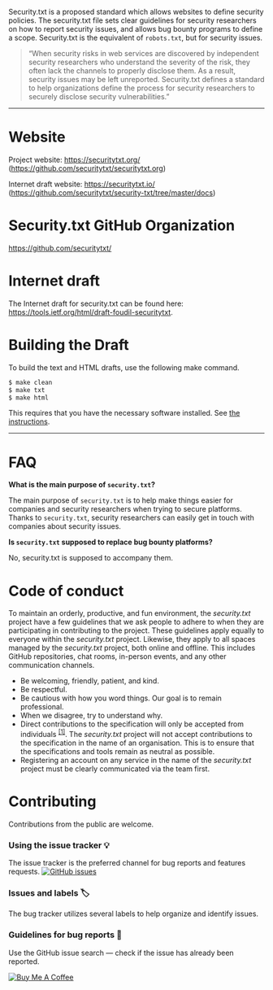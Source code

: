 Security.txt is a proposed standard which allows websites to define security policies. The security.txt file sets clear guidelines for security researchers on how to report security issues, and allows bug bounty programs to define a scope. Security.txt is the equivalent of `robots.txt`, but for security issues.

> “When security risks in web services are discovered by independent security researchers who understand the severity of the risk, they often lack the channels to properly disclose them. As a result, security issues may be left unreported. Security.txt defines a standard to help organizations define the process for security researchers to securely disclose security vulnerabilities.”

---

# Website

Project website: https://securitytxt.org/ (https://github.com/securitytxt/securitytxt.org)

Internet draft website: https://securitytxt.io/ (https://github.com/securitytxt/security-txt/tree/master/docs)

# Security.txt GitHub Organization

https://github.com/securitytxt/

# Internet draft

The Internet draft for security.txt can be found here: https://tools.ietf.org/html/draft-foudil-securitytxt.

# Building the Draft

To build the text and HTML drafts, use the following make command.

```sh
$ make clean
$ make txt
$ make html
```

This requires that you have the necessary software installed.  See [the
instructions](https://github.com/martinthomson/i-d-template/blob/master/doc/SETUP.md).


---

# FAQ

**What is the main purpose of `security.txt`?**

The main purpose of `security.txt` is to help make things easier for companies and security researchers when trying to secure platforms. Thanks to `security.txt`, security researchers can easily get in touch with companies about security issues.

**Is `security.txt` supposed to replace bug bounty platforms?**

No, security.txt is supposed to accompany them.

# Code of conduct

To maintain an orderly, productive, and fun environment, the _security.txt_ project have a few guidelines that we ask people to adhere to when they are participating in contributing to the project. These guidelines apply equally to everyone within the _security.txt_ project. Likewise, they apply to all spaces managed by the _security.txt_ project, both online and offline. This includes GitHub repositories, chat rooms, in-person events, and any other communication channels.

- Be welcoming, friendly, patient, and kind.
- Be respectful.
- Be cautious with how you word things. Our goal is to remain professional.
- When we disagree, try to understand why.
- Direct contributions to the specification will only be accepted from individuals <sup>[[1]](https://en.oxforddictionaries.com/definition/individual)</sup>. The _security.txt_ project will not accept contributions to the specification in the name of an organisation. This is to ensure that the specifications and tools remain as neutral as possible.
- Registering an account on any service in the name of the _security.txt_ project must be clearly communicated via the team first.

# Contributing

Contributions from the public are welcome.

### Using the issue tracker 💡

The issue tracker is the preferred channel for bug reports and features requests. [![GitHub issues](https://img.shields.io/github/issues/securitytxt/security-txt.svg?style=flat-square)](https://github.com/securitytxt/security-txt/issues)

### Issues and labels 🏷

The bug tracker utilizes several labels to help organize and identify issues.

### Guidelines for bug reports 🐛

Use the GitHub issue search — check if the issue has already been reported.

<a href="https://www.buymeacoffee.com/edoverflow" target="_blank"><img src="https://www.buymeacoffee.com/assets/img/custom_images/orange_img.png" alt="Buy Me A Coffee" style="height: auto !important;width: auto !important;" ></a>
